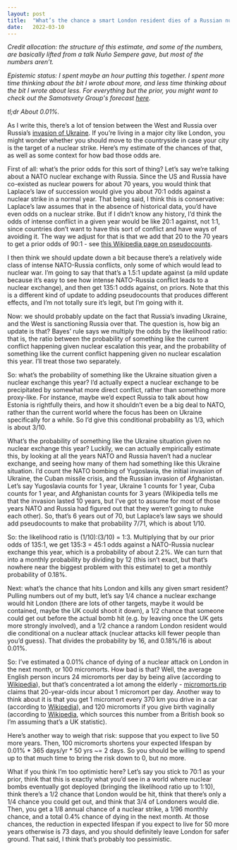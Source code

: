 ```yaml
---
layout: post
title:  "What’s the chance a smart London resident dies of a Russian nuke in the next month?"
date:   2022-03-10
---
```


_Credit allocation: the structure of this estimate, and some of the numbers, are basically lifted from a talk Nuño Sempere gave, but most of the numbers aren’t._

_Epistemic status: I spent maybe an hour putting this together. I spent more time thinking about the bit I wrote about more, and less time thinking about the bit I wrote about less. For everything but the prior, you might want to check out the Samotsvety Group's forecast [here](https://forecasting.substack.com/p/forecasting-newsletter-nuclear-risk)._

_tl;dr About 0.01%._

As I write this, there’s a lot of tension between the West and Russia over Russia’s [invasion of Ukraine](https://en.wikipedia.org/wiki/2022_Russian_invasion_of_Ukraine). If you’re living in a major city like London, you might wonder whether you should move to the countryside in case your city is the target of a nuclear strike. Here’s my estimate of the chances of that, as well as some context for how bad those odds are.

First of all: what’s the prior odds for this sort of thing? Let’s say we’re talking about a NATO nuclear exchange with Russia. Since the US and Russia have co-existed as nuclear powers for about 70 years, you would think that Laplace’s law of succession would give you about 70:1 odds against a nuclear strike in a normal year. That being said, I think this is conservative: Laplace’s law assumes that in the absence of historical data, you’d have even odds on a nuclear strike. But if I didn’t know any history, I’d think the odds of intense conflict in a given year would be like 20:1 against, not 1:1, since countries don’t want to have this sort of conflict and have ways of avoiding it. The way we adjust for that is that we add that 20 to the 70 years to get a prior odds of 90:1 - see [this Wikipedia page on pseudocounts](https://en.wikipedia.org/wiki/Additive_smoothing#Pseudocount).

I then think we should update down a bit because there’s a relatively wide class of intense NATO-Russia conflicts, only some of which would lead to nuclear war. I’m going to say that that’s a 1.5:1 update against (a mild update because it’s easy to see how intense NATO-Russia conflict leads to a nuclear exchange), and then get 135:1 odds against, on priors. Note that this is a different kind of update to adding pseudocounts that produces different effects, and I’m not totally sure it’s legit, but I’m going with it.

Now: we should probably update on the fact that Russia’s invading Ukraine, and the West is sanctioning Russia over that. The question is, how big an update is that? Bayes’ rule says we multiply the odds by the likelihood ratio: that is, the ratio between the probability of something like the current conflict happening given nuclear escalation this year, and the probability of something like the current conflict happening given no nuclear escalation this year. I’ll treat those two separately.

So: what’s the probability of something like the Ukraine situation given a nuclear exchange this year? I’d actually expect a nuclear exchange to be precipitated by somewhat more direct conflict, rather than something more proxy-like. For instance, maybe we’d expect Russia to talk about how Estonia is rightfully theirs, and how it shouldn’t even be a big deal to NATO, rather than the current world where the focus has been on Ukraine specifically for a while. So I’d give this conditional probability as 1/3, which is about 3/10.

What’s the probability of something like the Ukraine situation given no nuclear exchange this year? Luckily, we can actually empirically estimate this, by looking at all the years NATO and Russia haven’t had a nuclear exchange, and seeing how many of them had something like this Ukraine situation. I’d count the NATO bombing of Yugoslavia, the initial invasion of Ukraine, the Cuban missile crisis, and the Russian invasion of Afghanistan. Let’s say Yugoslavia counts for 1 year, Ukraine 1 counts for 1 year, Cuba counts for 1 year, and Afghanistan counts for 3 years (Wikipedia tells me that the invasion lasted 10 years, but I’ve got to assume for most of those years NATO and Russia had figured out that they weren’t going to nuke each other). So, that’s 6 years out of 70, but Laplace’s law says we should add pseudocounts to make that probability 7/71, which is about 1/10.

So: the likelihood ratio is (1/10):(3/10) = 1:3. Multiplying that by our prior odds of 135:1, we get 135:3 = 45:1 odds against a NATO-Russia nuclear exchange this year, which is a probability of about 2.2%. We can turn that into a monthly probability by dividing by 12 (this isn’t exact, but that’s nowhere near the biggest problem with this estimate) to get a monthly probability of 0.18%.

Next: what’s the chance that hits London and kills any given smart resident? Pulling numbers out of my butt, let’s say 1/4 chance a nuclear exchange would hit London (there are lots of other targets, maybe it would be contained, maybe the UK could shoot it down), a 1/2 chance that someone could get out before the actual bomb hit (e.g. by leaving once the UK gets more strongly involved), and a 1/2 chance a random London resident would die conditional on a nuclear attack (nuclear attacks kill fewer people than you’d guess). That divides the probability by 16, and 0.18%/16 is about 0.01%.

So: I’ve estimated a 0.01% chance of dying of a nuclear attack on London in the next month, or 100 micromorts. How bad is that? Well, the average English person incurs 24 micromorts per day by being alive (according to [Wikipedia](https://en.wikipedia.org/wiki/Micromort#Baseline)), but that’s concentrated a lot among the elderly - [micromorts.rip](https://micromorts.rip/) claims that 20-year-olds incur about 1 micromort per day. Another way to think about it is that you get 1 micromort every 370 km you drive in a car (according to [Wikipedia](https://en.wikipedia.org/wiki/Micromort#Travel)), and 120 micromorts if you give birth vaginally (according to [Wikipedia](https://en.wikipedia.org/wiki/Micromort#Other), which sources this number from a British book so I’m assuming that’s a UK statistic).

Here’s another way to weigh that risk: suppose that you expect to live 50 more years. Then, 100 micromorts shortens your expected lifespan by 0.01% * 365 days/yr * 50 yrs ~= 2 days. So you should be willing to spend up to that much time to bring the risk down to 0, but no more.

What if you think I’m too optimistic here? Let’s say you stick to 70:1 as your prior, think that this is exactly what you’d see in a world where nuclear bombs eventually got deployed (bringing the likelihood ratio up to 1:10), think there’s a 1/2 chance that London would be hit, think that there’s only a 1/4 chance you could get out, and think that 3/4 of Londoners would die. Then, you get a 1/8 annual chance of a nuclear strike, a 1/96 monthly chance, and a total 0.4% chance of dying in the next month. At those chances, the reduction in expected lifespan if you expect to live for 50 more years otherwise is 73 days, and you should definitely leave London for safer ground. That said, I think that’s probably too pessimistic.
